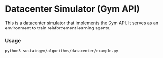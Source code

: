 # Datacenter Simulator (Gym API)

This is a datacenter simulator that implements the Gym API. It serves as an environment to train reinforcement learning agents.

### Usage
`python3 sustaingym/algorithms/datacenter/example.py`
